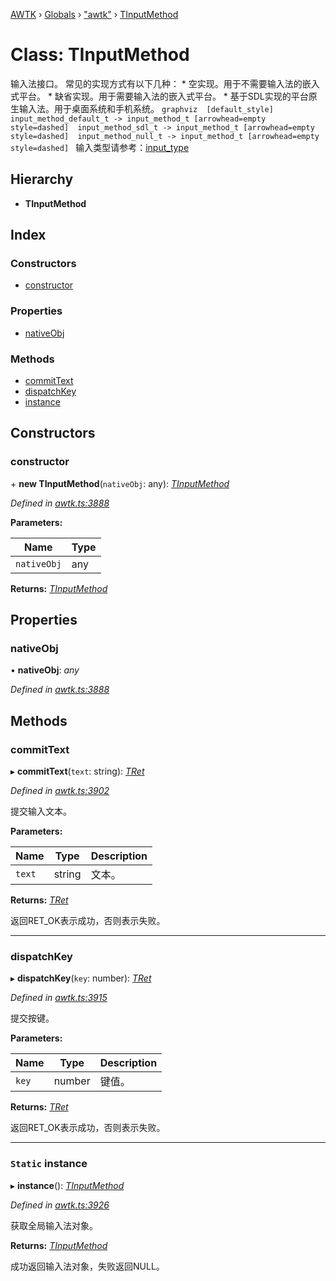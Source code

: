 [AWTK](../README.md) › [Globals](../globals.md) › ["awtk"](../modules/_awtk_.md) › [TInputMethod](_awtk_.tinputmethod.md)

# Class: TInputMethod

输入法接口。 常见的实现方式有以下几种： * 空实现。用于不需要输入法的嵌入式平台。 * 缺省实现。用于需要输入法的嵌入式平台。 * 基于SDL实现的平台原生输入法。用于桌面系统和手机系统。 ```graphviz  [default_style]  input_method_default_t -> input_method_t [arrowhead=empty style=dashed]  input_method_sdl_t -> input_method_t [arrowhead=empty style=dashed]  input_method_null_t -> input_method_t [arrowhead=empty style=dashed] ``` 输入类型请参考：[input\_type](input_type_t.md)

## Hierarchy

* **TInputMethod**

## Index

### Constructors

* [constructor](_awtk_.tinputmethod.md#constructor)

### Properties

* [nativeObj](_awtk_.tinputmethod.md#nativeobj)

### Methods

* [commitText](_awtk_.tinputmethod.md#committext)
* [dispatchKey](_awtk_.tinputmethod.md#dispatchkey)
* [instance](_awtk_.tinputmethod.md#static-instance)

## Constructors

###  constructor

\+ **new TInputMethod**(`nativeObj`: any): *[TInputMethod](_awtk_.tinputmethod.md)*

*Defined in [awtk.ts:3888](https://github.com/zlgopen/awtk-binding/blob/b368e0d/tools/code_gen/js/output/awtk.ts#L3888)*

**Parameters:**

Name | Type |
------ | ------ |
`nativeObj` | any |

**Returns:** *[TInputMethod](_awtk_.tinputmethod.md)*

## Properties

###  nativeObj

• **nativeObj**: *any*

*Defined in [awtk.ts:3888](https://github.com/zlgopen/awtk-binding/blob/b368e0d/tools/code_gen/js/output/awtk.ts#L3888)*

## Methods

###  commitText

▸ **commitText**(`text`: string): *[TRet](../enums/_awtk_.tret.md)*

*Defined in [awtk.ts:3902](https://github.com/zlgopen/awtk-binding/blob/b368e0d/tools/code_gen/js/output/awtk.ts#L3902)*

提交输入文本。

**Parameters:**

Name | Type | Description |
------ | ------ | ------ |
`text` | string | 文本。  |

**Returns:** *[TRet](../enums/_awtk_.tret.md)*

返回RET_OK表示成功，否则表示失败。

___

###  dispatchKey

▸ **dispatchKey**(`key`: number): *[TRet](../enums/_awtk_.tret.md)*

*Defined in [awtk.ts:3915](https://github.com/zlgopen/awtk-binding/blob/b368e0d/tools/code_gen/js/output/awtk.ts#L3915)*

提交按键。

**Parameters:**

Name | Type | Description |
------ | ------ | ------ |
`key` | number | 键值。  |

**Returns:** *[TRet](../enums/_awtk_.tret.md)*

返回RET_OK表示成功，否则表示失败。

___

### `Static` instance

▸ **instance**(): *[TInputMethod](_awtk_.tinputmethod.md)*

*Defined in [awtk.ts:3926](https://github.com/zlgopen/awtk-binding/blob/b368e0d/tools/code_gen/js/output/awtk.ts#L3926)*

获取全局输入法对象。

**Returns:** *[TInputMethod](_awtk_.tinputmethod.md)*

成功返回输入法对象，失败返回NULL。
